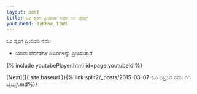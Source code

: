 ```yaml
---
layout: post
title: ಓಂ ಶೃಂಗ ಪ್ರಿಯಯ ನಮಃ ೧೧ ಟೈಮ್ಸ್
youtubeId: 1yRBKe_IIWM
---
```

 
 
 ಓಂ ಶೃಂಗ ಪ್ರಿಯಯ ನಮಃ  
 
 -  ಯಾರು ಪರ್ವತಗಳ ಶಿಖರಗಳನ್ನು ಪ್ರೀತಿಸುತ್ತಾರೆ 
 
  
 
  
 
 
 
 
 
 


{% include youtubePlayer.html id=page.youtubeId %}
 
[Next]({{ site.baseurl }}{% link  split2/_posts/2015-03-07-ಓಂ ಬಬ್ರುವೆ ನಮಃ ೧೧ ಟೈಮ್ಸ್.md%})
 
